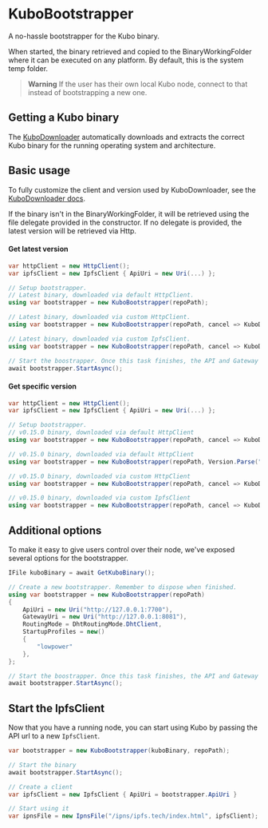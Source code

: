 # KuboBootstrapper
A no-hassle bootstrapper for the Kubo binary.

When started, the binary retrieved and copied to the BinaryWorkingFolder where it can be executed on any platform. By default, this is the system temp folder.

> **Warning** If the user has their own local Kubo node, connect to that instead of bootstrapping a new one.

## Getting a Kubo binary
The [KuboDownloader](KuboDownloader.md) automatically downloads and extracts the correct Kubo binary for the running operating system and architecture.

## Basic usage

To fully customize the client and version used by KuboDownloader, see the [KuboDownloader docs](./KuboDownloader.md).

If the binary isn't in the BinaryWorkingFolder, it will be retrieved using the file delegate provided in the constructor. If no delegate is provided, the latest version will be retrieved via Http.

#### Get latest version
```cs
var httpClient = new HttpClient();
var ipfsClient = new IpfsClient { ApiUri = new Uri(...) };

// Setup bootstrapper. 
// Latest binary, downloaded via default HttpClient.
using var bootstrapper = new KuboBootstrapper(repoPath);

// Latest binary, downloaded via custom HttpClient.
using var bootstrapper = new KuboBootstrapper(repoPath, cancel => KuboDownloader.GetLatestBinaryAsync(httpClient, cancel));

// Latest binary, downloaded via custom IpfsClient.
using var bootstrapper = new KuboBootstrapper(repoPath, cancel => KuboDownloader.GetLatestBinaryAsync(ipfsClient, cancel));

// Start the boostrapper. Once this task finishes, the API and Gateway will be ready for use.
await bootstrapper.StartAsync();
```

#### Get specific version
```cs
var httpClient = new HttpClient();
var ipfsClient = new IpfsClient { ApiUri = new Uri(...) };

// Setup bootstrapper.
// v0.15.0 binary, downloaded via default HttpClient
using var bootstrapper = new KuboBootstrapper(repoPath, cancel => KuboDownloader.GetBinaryVersionAsync(Version.Parse("0.15.0"), cancel));

// v0.15.0 binary, downloaded via default HttpClient
using var bootstrapper = new KuboBootstrapper(repoPath, Version.Parse("0.15.0"));

// v0.15.0 binary, downloaded via custom HttpClient
using var bootstrapper = new KuboBootstrapper(repoPath, cancel => KuboDownloader.GetBinaryVersionAsync(httpClient, new Version(0, 15, 0), cancel));

// v0.15.0 binary, downloaded via custom IpfsClient
using var bootstrapper = new KuboBootstrapper(repoPath, cancel => KuboDownloader.GetBinaryVersionAsync(ipfsClient, new Version(0, 15, 0), cancel));
```

## Additional options
To make it easy to give users control over their node, we've exposed several options for the bootstrapper. 
```cs
IFile kuboBinary = await GetKuboBinary();

// Create a new bootstrapper. Remember to dispose when finished.
using var bootstrapper = new KuboBootstrapper(repoPath)
{
    ApiUri = new Uri("http://127.0.0.1:7700"),
    GatewayUri = new Uri("http://127.0.0.1:8081"),
    RoutingMode = DhtRoutingMode.DhtClient,
    StartupProfiles = new() 
    {
        "lowpower"
    },
};

// Start the boostrapper. Once this task finishes, the API and Gateway will be ready for use.
await bootstrapper.StartAsync();
```

## Start the IpfsClient
Now that you have a running node, you can start using Kubo by passing the API url to a new `IpfsClient`.

```cs
var bootstrapper = new KuboBootstrapper(kuboBinary, repoPath);

// Start the binary
await bootstrapper.StartAsync();

// Create a client
var ipfsClient = new IpfsClient { ApiUri = bootstrapper.ApiUri }

// Start using it
var ipnsFile = new IpnsFile("/ipns/ipfs.tech/index.html", ipfsClient);
```
